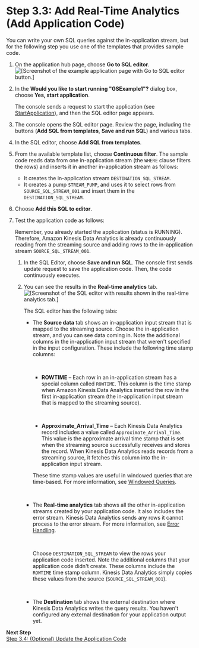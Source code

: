 # Step 3\.3: Add Real\-Time Analytics \(Add Application Code\)<a name="get-started-add-realtime-analytics"></a>

You can write your own SQL queries against the in\-application stream, but for the following step you use one of the templates that provides sample code\.

1. On the application hub page, choose **Go to SQL editor**\.   
![\[Screenshot of the example application page with Go to SQL editor button.\]](http://docs.aws.amazon.com/kinesisanalytics/latest/dev/images/gs-v2-40.png)

1. In the **Would you like to start running "GSExample1"?** dialog box, choose **Yes, start application**\.

   The console sends a request to start the application \(see [StartApplication](API_StartApplication.md)\), and then the SQL editor page appears\.

1. The console opens the SQL editor page\. Review the page, including the buttons \(**Add SQL from templates**, **Save and run SQL**\) and various tabs\.

1. In the SQL editor, choose **Add SQL from templates**\.

1. From the available template list, choose **Continuous filter**\. The sample code reads data from one in\-application stream \(the `WHERE` clause filters the rows\) and inserts it in another in\-application stream as follows:
   + It creates the in\-application stream `DESTINATION_SQL_STREAM`\.
   + It creates a pump `STREAM_PUMP`, and uses it to select rows from `SOURCE_SQL_STREAM_001` and insert them in the `DESTINATION_SQL_STREAM`\. 

1. Choose **Add this SQL to editor**\. 

1. Test the application code as follows:

   Remember, you already started the application \(status is RUNNING\)\. Therefore, Amazon Kinesis Data Analytics is already continuously reading from the streaming source and adding rows to the in\-application stream `SOURCE_SQL_STREAM_001`\.

   1. In the SQL Editor, choose **Save and run SQL**\. The console first sends update request to save the application code\. Then, the code continuously executes\.

   1. You can see the results in the **Real\-time analytics** tab\.   
![\[Screenshot of the SQL editor with results shown in the real-time analytics tab.\]](http://docs.aws.amazon.com/kinesisanalytics/latest/dev/images/gs-v2-50.png)

      The SQL editor has the following tabs:
      + The **Source data** tab shows an in\-application input stream that is mapped to the streaming source\. Choose the in\-application stream, and you can see data coming in\. Note the additional columns in the in\-application input stream that weren't specified in the input configuration\. These include the following time stamp columns:

         
        + **ROWTIME** – Each row in an in\-application stream has a special column called `ROWTIME`\. This column is the time stamp when Amazon Kinesis Data Analytics inserted the row in the first in\-application stream \(the in\-application input stream that is mapped to the streaming source\)\.

           
        + **Approximate\_Arrival\_Time** – Each Kinesis Data Analytics record includes a value called `Approximate_Arrival_Time`\. This value is the approximate arrival time stamp that is set when the streaming source successfully receives and stores the record\. When Kinesis Data Analytics reads records from a streaming source, it fetches this column into the in\-application input stream\. 

        These time stamp values are useful in windowed queries that are time\-based\. For more information, see [Windowed Queries](windowed-sql.md)\.

         
      + The **Real\-time analytics** tab shows all the other in\-application streams created by your application code\. It also includes the error stream\. Kinesis Data Analytics sends any rows it cannot process to the error stream\. For more information, see [Error Handling](error-handling.md)\.

         

        Choose `DESTINATION_SQL_STREAM` to view the rows your application code inserted\. Note the additional columns that your application code didn't create\. These columns include the `ROWTIME` time stamp column\. Kinesis Data Analytics simply copies these values from the source \(`SOURCE_SQL_STREAM_001`\)\.

         
      + The **Destination** tab shows the external destination where Kinesis Data Analytics writes the query results\. You haven't configured any external destination for your application output yet\.

**Next Step**  
[Step 3\.4: \(Optional\) Update the Application Code](get-started-update-appcode.md)